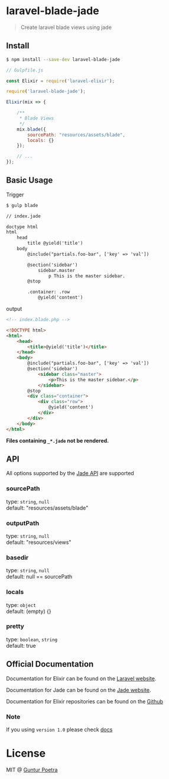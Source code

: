 # laravel-blade-jade

> Create laravel blade views using jade


## Install

```bash
$ npm install --save-dev laravel-blade-jade
```

```js
// Gulpfile.js

const Elixir = require('laravel-elixir');

require('laravel-blade-jade');

Elixir(mix => {

    /**
     * Blade Views
     */
    mix.blade({
        sourcePath: "resources/assets/blade",
        locals: {}
    });

    // ...
});
```


## Basic Usage

Trigger

``` bash
$ gulp blade
```

``` html
// index.jade

doctype html
html
    head
        title @yield('title')
    body
        @include("partials.foo-bar", ['key' => 'val'])

        @section('sidebar')
            sidebar.master
                p This is the master sidebar.
        @stop

        .container: .row
            @yield('content')
```

output

``` html
<!-- index.blade.php -->

<!DOCTYPE html>
<html>
    <head>
        <title>@yield('title')</title>
    </head>
    <body>
        @include("partials.foo-bar", ['key' => 'val'])
        @section('sidebar')
            <sidebar class="master">
                <p>This is the master sidebar.</p>
            </sidebar>
        @stop
        <div class="container">
            <div class="row">
                @yield('content')
            </div>
        </div>
    </body>
</html>
```

**Files containing `_*.jade` not be rendered.**


## API

All options supported by the [Jade API](http://jade-lang.com/api/) are supported

### sourcePath

type: `string`, `null` <br>
default: "resources/assets/blade"

### outputPath

type: `string`, `null` <br>
default: "resources/views"

### basedir

type: `string`, `null` <br>
default: null == sourcePath

### locals

type: `object` <br>
default: (empty) {}

### pretty

type: `boolean`, `string` <br>
default: true


## Official Documentation

Documentation for Elixir can be found on the [Laravel website](http://laravel.com/docs/elixir).

Documentation for Jade can be found on the [Jade website](http://jade-lang.com).

Documentation for Elixir repositories can be found on the [Github](https://github.com/laravel/elixir)


### Note

If you using `version 1.0` please check [docs](https://github.com/iGuntur/laravel-blade-jade/blob/1.0/readme.md#basic-usage)

# License

MIT @ [Guntur Poetra](guntur.starmediateknik.com)
